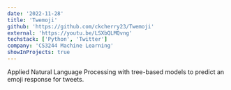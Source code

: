 ```yaml
---
date: '2022-11-28'
title: 'Twemoji'
github: 'https://github.com/ckcherry23/Twemoji'
external: 'https://youtu.be/LSXbQLMQvng'
techstack: ['Python', 'Twitter']
company: 'CS3244 Machine Learning'
showInProjects: true
---
```


Applied Natural Language Processing with tree-based models to predict an emoji response for tweets.
